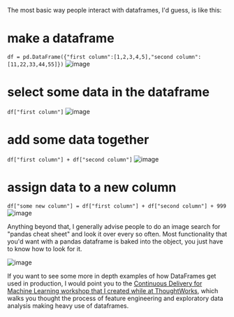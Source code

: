 The most basic way people interact with dataframes, I'd guess, is like this:

# make a dataframe
`df = pd.DataFrame({"first column":[1,2,3,4,5],"second column":[11,22,33,44,55]})`
![image](https://github.com/emgrasmeder/tidy-data-crash-course/assets/8107614/904ceb07-c1cf-4324-bc65-af13a0a07fd4)

# select some data in the dataframe
`df["first column"]`
![image](https://github.com/emgrasmeder/tidy-data-crash-course/assets/8107614/51ec0946-53f7-4274-af85-d4ea19888435)

# add some data together
`df["first column"] + df["second column"]`
![image](https://github.com/emgrasmeder/tidy-data-crash-course/assets/8107614/4f80e8fa-d649-4425-b6c2-0c8d73abc484)

# assign data to a new column
`df["some new column"] = df["first column"] + df["second column"] + 999`
![image](https://github.com/emgrasmeder/tidy-data-crash-course/assets/8107614/51a2ab0a-9fe5-49c4-bbb9-60fe8af779d2)

Anything beyond that, I generally advise people to do an image search for "pandas cheat sheet" and look it over every so often. Most functionality that you'd want with a pandas dataframe is baked into the object, you just have to know how to look for it. 

![image](https://github.com/emgrasmeder/tidy-data-crash-course/assets/8107614/4d1c92f3-0431-4dc5-9215-179dc20e0e92)


If you want to see some more in depth examples of how DataFrames get used in production, I would point you to the [Continuous Delivery for Machine Learning workshop that I created while at ThoughtWorks](https://github.com/ThoughtWorksInc/cd4ml-workshop/tree/master/jupyter_notebooks), which walks you thought the process of feature engineering and exploratory data analysis making heavy use of dataframes.
